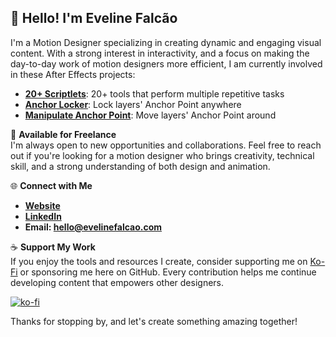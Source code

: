 ## 👋 Hello! I'm Eveline Falcão

<!--
**evefalcao/evefalcao** is a ✨ _special_ ✨ repository because its `README.md` (this file) appears on your GitHub profile.

Here are some ideas to get you started:

- 🔭 I’m currently working on ...
- 🌱 I’m currently learning ...
- 👯 I’m looking to collaborate on ...
- 🤔 I’m looking for help with ...
- 💬 Ask me about ...
- 📫 How to reach me: ...
- 😄 Pronouns: ...
- ⚡ Fun fact: ...
-->
I'm a Motion Designer specializing in creating dynamic and engaging visual content. With a strong interest in interactivity, and a focus on making the day-to-day work of motion designers more efficient, I am currently involved in these After Effects projects:

- **[20+ Scriptlets](https://github.com/evefalcao/EF_After-Effects-Scriptlets)**: 20+ tools that perform multiple repetitive tasks
- **[Anchor Locker](https://github.com/evefalcao/EF_Anchor-Locker)**: Lock layers' Anchor Point anywhere
- **[Manipulate Anchor Point](https://github.com/evefalcao/EF_Manipulate-Anchor-Point)**: Move layers' Anchor Point around

💼 **Available for Freelance**  
I'm always open to new opportunities and collaborations. Feel free to reach out if you're looking for a motion designer who brings creativity, technical skill, and a strong understanding of both design and animation.

🌐 **Connect with Me**  
- **[Website](https://evelinefalcao.com/)**
- **[LinkedIn](https://www.linkedin.com/in/evelinefalcao/)**
- **Email: hello@evelinefalcao.com**

☕ **Support My Work**  
If you enjoy the tools and resources I create, consider supporting me on [Ko-Fi](https://ko-fi.com/your_kofi_evefalcao) or sponsoring me here on GitHub. Every contribution helps me continue developing content that empowers other designers.

[![ko-fi](https://ko-fi.com/img/githubbutton_sm.svg)](https://ko-fi.com/M4M212BC7C)

Thanks for stopping by, and let's create something amazing together!
